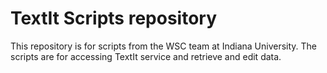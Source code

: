 TextIt Scripts repository
==============

This repository is for scripts from the WSC team at Indiana University. The scripts are for accessing TextIt service and retrieve and edit data.
